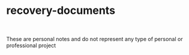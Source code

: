﻿# recovery-documents

<br>

These are personal notes and do not represent any type of personal or professional project
